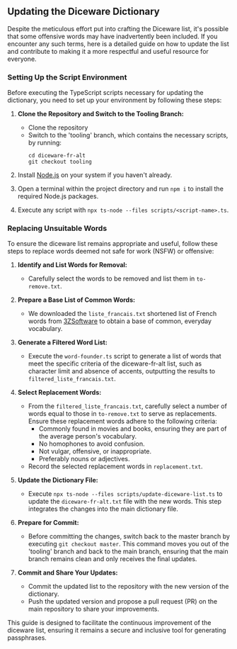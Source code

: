 ## Updating the Diceware Dictionary

Despite the meticulous effort put into crafting the Diceware list, it's possible that some offensive words may have inadvertently been included. If you encounter any such terms, here is a detailed guide on how to update the list and contribute to making it a more respectful and useful resource for everyone.

### Setting Up the Script Environment

Before executing the TypeScript scripts necessary for updating the dictionary, you need to set up your environment by following these steps:

1. **Clone the Repository and Switch to the Tooling Branch:**
    - Clone the repository
    - Switch to the 'tooling' branch, which contains the necessary scripts, by running:
      ```
      cd diceware-fr-alt
      git checkout tooling
      ```

2. Install [Node.js](https://nodejs.org/en/) on your system if you haven't already.

3. Open a terminal within the project directory and run `npm i` to install the required Node.js packages.

4. Execute any script with `npx ts-node --files scripts/<script-name>.ts`.

### Replacing Unsuitable Words

To ensure the diceware list remains appropriate and useful, follow these steps to replace words deemed not safe for work (NSFW) or offensive:

1. **Identify and List Words for Removal:**
    - Carefully select the words to be removed and list them in `to-remove.txt`.

2. **Prepare a Base List of Common Words:**
    - We downloaded the `liste_francais.txt` shortened list of French words from [3ZSoftware](https://www.3zsoftware.com/fr/listes.php) to obtain a base of common, everyday vocabulary.

3. **Generate a Filtered Word List:**
    - Execute the `word-founder.ts` script to generate a list of words that meet the specific criteria of the diceware-fr-alt list, such as character limit and absence of accents, outputting the results to `filtered_liste_francais.txt`.

4. **Select Replacement Words:**
    - From the `filtered_liste_francais.txt`, carefully select a number of words equal to those in `to-remove.txt` to serve as replacements. Ensure these replacement words adhere to the following criteria:
        - Commonly found in movies and books, ensuring they are part of the average person's vocabulary.
        - No homophones to avoid confusion.
        - Not vulgar, offensive, or inappropriate.
        - Preferably nouns or adjectives.
    - Record the selected replacement words in `replacement.txt`.

5. **Update the Dictionary File:**
    - Execute `npx ts-node --files scripts/update-diceware-list.ts` to update the `diceware-fr-alt.txt` file with the new words. This step integrates the changes into the main dictionary file.

6. **Prepare for Commit:**
    - Before committing the changes, switch back to the master branch by executing `git checkout master`. This command moves you out of the 'tooling' branch and back to the main branch, ensuring that the main branch remains clean and only receives the final updates.

7. **Commit and Share Your Updates:**
    - Commit the updated list to the repository with the new version of the dictionary.
    - Push the updated version and propose a pull request (PR) on the main repository to share your improvements.

This guide is designed to facilitate the continuous improvement of the diceware list, ensuring it remains a secure and inclusive tool for generating passphrases.
